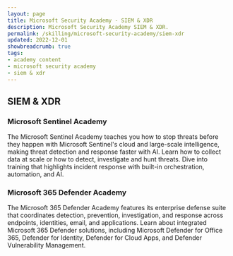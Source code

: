 ```yaml
---
layout: page
title: Microsoft Security Academy - SIEM & XDR
description: Microsoft Security Academy SIEM & XDR.
permalink: /skilling/microsoft-security-academy/siem-xdr
updated: 2022-12-01
showbreadcrumb: true
tags: 
- academy content
- microsoft security academy
- siem & xdr
---
```


## SIEM & XDR

### Microsoft Sentinel Academy
The Microsoft Sentinel Academy teaches you how to stop threats before they happen with Microsoft Sentinel's cloud and large-scale intelligence, making threat detection and response faster with AI. Learn how to collect data at scale or how to detect, investigate and hunt threats. Dive into training that highlights incident response with built-in orchestration, automation, and AI.


### Microsoft 365 Defender Academy
The Microsoft 365 Defender Academy features its enterprise defense suite that coordinates detection, prevention, investigation, and response across endpoints, identities, email, and applications. Learn about integrated Microsoft 365 Defender solutions, including Microsoft Defender for Office 365, Defender for Identity, Defender for Cloud Apps, and Defender Vulnerability Management.